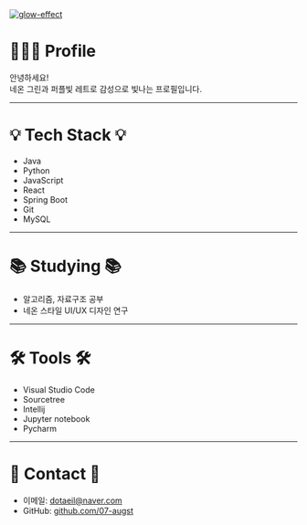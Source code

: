 <!-- 타이틀 부분 -->
<!-- Retro Arcade Style Banner -->
<a href="https://fontmeme.com/glow-effect/">
  <img src="https://fontmeme.com/permalink/250522/9076c645fe54954f35d92a96d019b751.png" alt="glow-effect" border="0" />
</a>

<!-- 내용 부분 -->
# 🙋🏻‍♀️ Profile

안녕하세요!  
네온 그린과 퍼플빛 레트로 감성으로 빛나는 프로필입니다.

---

# 💡 Tech Stack 💡

- Java  
- Python  
- JavaScript  
- React  
- Spring Boot  
- Git
- MySQL

---

# 📚 Studying 📚
  
- 알고리즘, 자료구조 공부  
- 네온 스타일 UI/UX 디자인 연구

---

# 🛠️ Tools 🛠️

- Visual Studio Code  
- Sourcetree    
- Intellij
- Jupyter notebook
- Pycharm

---

# 📱 Contact 📱

- 이메일: dotaeil@naver.com  
- GitHub: [github.com/07-augst](https://github.com/07-augst)  
